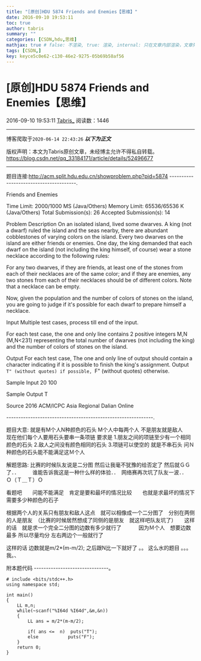 ```yaml
---
title: "[原创]HDU 5874 Friends and Enemies【思维】"
date: 2016-09-10 19:53:11
toc: true
author: tabris
summary: ""
categories: [CSDN,hdu,思维]
mathjax: true # false: 不渲染, true: 渲染, internal: 只在文章内部渲染，文章列表中不渲染
tags: [CSDN,]
key: keyce5c0e62-c130-46e2-9275-05b69b58af56
---
```


# [原创]HDU 5874 Friends and Enemies【思维】

2016-09-10 19:53:11  [Tabris_](https://me.csdn.net/qq_33184171) 阅读数：1446

---

博客爬取于`2020-06-14 22:43:26`
***以下为正文***

版权声明：本文为Tabris原创文章，未经博主允许不得私自转载。
https://blog.csdn.net/qq_33184171/article/details/52496677

<!-- more -->

---

题目连接:http://acm.split.hdu.edu.cn/showproblem.php?pid=5874
---------------------------------------.

Friends and Enemies

Time Limit: 2000/1000 MS (Java/Others)    Memory Limit: 65536/65536 K (Java/Others)
Total Submission(s): 26    Accepted Submission(s): 14


Problem Description
On an isolated island, lived some dwarves. A king (not a dwarf) ruled the island and the seas nearby, there are abundant cobblestones of varying colors on the island. Every two dwarves on the island are either friends or enemies. One day, the king demanded that each dwarf on the island (not including the king himself, of course) wear a stone necklace according to the following rules:
  
  For any two dwarves, if they are friends, at least one of the stones from each of their necklaces are of the same color; and if they are enemies, any two stones from each of their necklaces should be of different colors. Note that a necklace can be empty.
  
  Now, given the population and the number of colors of stones on the island, you are going to judge if it's possible for each dwarf to prepare himself a necklace.
 

Input
Multiple test cases, process till end of the input. 
  
  For each test case, the one and only line contains 2 positive integers M,N (M,N<231) representing the total number of dwarves (not including the king) and the number of colors of stones on the island.
 

Output
For each test case, The one and only line of output should contain a character indicating if it is possible to finish the king's assignment. Output ``T" (without quotes) if possible, ``F" (without quotes) otherwise.
 

Sample Input
20 100
 

Sample Output
T
 
Source
2016 ACM/ICPC Asia Regional Dalian Online
 
-------------------------------------------------------------.

题目大意:
就是有M个人N种颜色的石头  M个人中每两个人 不是朋友就是敌人  
现在他们每个人要用石头要串一条项链  要求是 
1.朋友之间的项链至少有一个相同颜色的石头
2.敌人之间没有颜色相同的石头
3.项链可以使空的 就是不串石头
问Ｎ种颜色的石头能不能满足这Ｍ个人

解题思路:
比赛的时候队友说是二分图 然后让我毫不犹豫的给否定了 然后就ＧＧ了．．　　　谁能告诉我这是一种什么样的体验．．　网络赛再次坑了队友一波．．　　Ｏ（Ｔ＿Ｔ）Ｏ

看题吧　　问能不能满足　肯定是要和最坏的情况比较　　也就是求最坏的情况下需要多少种颜色的石子　

根据两个人的关系只有朋友和敌人这点　就可以相像成一个二分图了　分别在两侧的人是朋友　（比赛的时候居然想成了同侧的是朋友　就这样吧队友坑了）　　这样的话　就是求一个完全二分图的边数有多少就行了　　　
因为Ｍ个人　想要边数最多 所以尽量均分 左右两边个一般就行了 

这样的话 边数就是m/2*(m-m/2);
之后跟N比一下就好了 。。
这么水的题目 。。。
我。、

附本题代码
-------------------------------。
```
# include <bits/stdc++.h>
using namespace std;

int main()
{
    LL m,n;
    while(~scanf("%I64d %I64d",&m,&n))
    {
        LL ans = m/2*(m-m/2);
        
        if( ans <=  n)  puts("T");
        else           puts("F");
    }
    return 0;
}

```